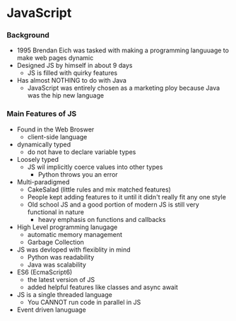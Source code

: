 # JavaScript
### Background
- 1995 Brendan Eich was tasked with making a programming languuage to make web pages dynamic
- Designed JS by himself in about 9 days
    - JS is filled with quirky features
- Has almost NOTHING to do with Java
    - JavaScript was entirely chosen as a marketing ploy because Java was the hip new language

### Main Features of JS
- Found in the Web Broswer
    - client-side language
- dynamically typed
    - do not have to declare variable types
- Loosely typed
    - JS wil implicitly coerce values into other types
        - Python throws you an error
- Multi-paradigmed
    - CakeSalad (little rules and mix matched features)
    - People kept adding features to it until it didn't really fit any one style
    - Old school JS and a good portion of modern JS is still very functional in nature
        - heavy emphasis on functions and callbacks
- High Level programming lanugage
    - automatic memory management
    - Garbage Collection
- JS was devloped with flexiblity in mind
    - Python was readability
    - Java was scalability
- ES6 (EcmaScript6) 
    - the latest version of JS
    - added helpful features like classes and async await
- JS is a single threaded language
    - You CANNOT run code in parallel in JS
- Event driven lanuguage
